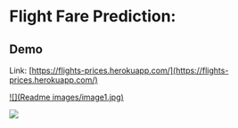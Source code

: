 # Flight Fare Prediction: 

## Demo
Link: [https://flights-prices.herokuapp.com/](https://flights-prices.herokuapp.com/)

[![](Readme images/image1.jpg)](https://flights-prices.herokuapp.com/)

[![](https://i.imgur.com/p0aeL6c.png)](https://flights-prices.herokuapp.com/)

